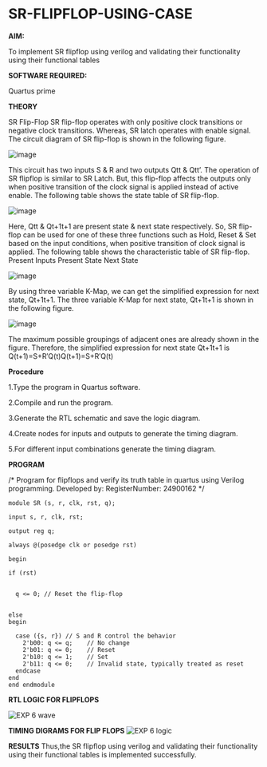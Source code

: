 # SR-FLIPFLOP-USING-CASE

**AIM:**

To implement  SR flipflop using verilog and validating their functionality using their functional tables

**SOFTWARE REQUIRED:**

Quartus prime

**THEORY**

SR Flip-Flop SR flip-flop operates with only positive clock transitions or negative clock transitions. Whereas, SR latch operates with enable signal. The circuit diagram of SR flip-flop is shown in the following figure.

![image](https://github.com/naavaneetha/SR-FLIPFLOP-USING-CASE/assets/154305477/0f710028-ad52-4d3e-9276-8714cf023a25)

 
This circuit has two inputs S & R and two outputs Qtt & Qtt’. The operation of SR flipflop is similar to SR Latch. But, this flip-flop affects the outputs only when positive transition of the clock signal is applied instead of active enable. The following table shows the state table of SR flip-flop.

![image](https://github.com/naavaneetha/SR-FLIPFLOP-USING-CASE/assets/154305477/dabfc4f4-87e3-4cbc-9472-f89ee1b5ed30)

 
Here, Qtt & Qt+1t+1 are present state & next state respectively. So, SR flip-flop can be used for one of these three functions such as Hold, Reset & Set based on the input conditions, when positive transition of clock signal is applied. The following table shows the characteristic table of SR flip-flop. Present Inputs Present State Next State

![image](https://github.com/naavaneetha/SR-FLIPFLOP-USING-CASE/assets/154305477/dd90d16c-aec5-4290-a586-e2346b1e9eb5)

 
By using three variable K-Map, we can get the simplified expression for next state, Qt+1t+1. The three variable K-Map for next state, Qt+1t+1 is shown in the following figure.

![image](https://github.com/naavaneetha/SR-FLIPFLOP-USING-CASE/assets/154305477/473efad6-d70b-4ca7-aeb7-898bbfca319f)

 
The maximum possible groupings of adjacent ones are already shown in the figure. Therefore, the simplified expression for next state Qt+1t+1 is Q(t+1)=S+R′Q(t)Q(t+1)=S+R′Q(t)

**Procedure**

1.Type the program in Quartus software.

2.Compile and run the program.

3.Generate the RTL schematic and save the logic diagram.

4.Create nodes for inputs and outputs to generate the timing diagram.

5.For different input combinations generate the timing diagram.

**PROGRAM**

/* Program for flipflops and verify its truth table in quartus using Verilog programming. Developed by: RegisterNumber: 24900162
*/
```
module SR (s, r, clk, rst, q);

input s, r, clk, rst;

output reg q;

always @(posedge clk or posedge rst)

begin

if (rst)


  q <= 0; // Reset the flip-flop

  
else
begin

  case ({s, r}) // S and R control the behavior
    2'b00: q <= q;    // No change
    2'b01: q <= 0;    // Reset
    2'b10: q <= 1;    // Set
    2'b11: q <= 0;    // Invalid state, typically treated as reset
  endcase
end
end endmodule
```

**RTL LOGIC FOR FLIPFLOPS**

![EXP 6 wave](https://github.com/user-attachments/assets/2061a269-952c-42a4-9711-7d8394315a95)


**TIMING DIGRAMS FOR FLIP FLOPS**
![EXP 6 logic](https://github.com/user-attachments/assets/6dd38dbf-100e-4906-9455-32d2d3d12c84)

**RESULTS**
Thus,the SR flipflop using verilog and validating their functionality using their functional tables is implemented successfully.
